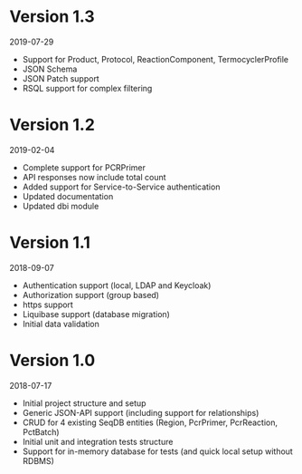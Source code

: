 # Version 1.3
2019-07-29

* Support for Product, Protocol, ReactionComponent, TermocyclerProfile
* JSON Schema
* JSON Patch support
* RSQL support for complex filtering

# Version 1.2

2019-02-04

* Complete support for PCRPrimer
* API responses now include total count
* Added support for Service-to-Service authentication
* Updated documentation
* Updated dbi module

# Version 1.1

2018-09-07

* Authentication support (local, LDAP and Keycloak)
* Authorization support (group based)
* https support
* Liquibase support (database migration)
* Initial data validation

# Version 1.0

2018-07-17

* Initial project structure and setup
* Generic JSON-API support (including support for relationships)
* CRUD for 4 existing SeqDB entities (Region, PcrPrimer, PcrReaction, PctBatch)
* Initial unit and integration tests structure
* Support for in-memory database for tests (and quick local setup without RDBMS)
